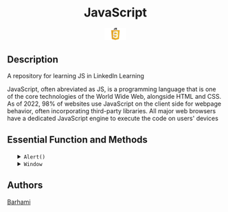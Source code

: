 <h1 align="center">JavaScript</h1>

<a href="https://www.google.com/url?sa=t&rct=j&q=&esrc=s&source=web&cd=&cad=rja&uact=8&ved=2ahUKEwiX14azlpf-AhV_VqQEHbsxAd4QFnoECAkQAw&url=https%3A%2F%2Fdeveloper.mozilla.org%2Ffr%2Fdocs%2FWeb%2FJavaScript&usg=AOvVaw3uYl_oe3-ZOaN7bhE_-gGy"><p align="center"><img src="img/JavaScript-Logo.png" width="50px"/></p></a>

<h2> Description </h2>
A repository for learning JS in LinkedIn Learning

 <p>JavaScript, often abreviated as JS, is a programming language that is one of the core technologies of the World Wide Web, alongside HTML and CSS. As of 2022, 98% of websites use JavaScript on the client side for webpage behavior, often incorporating third-party libraries. All major web browsers have a dedicated JavaScript engine to execute the code on users' devices</p>

<h2> Essential Function and Methods </h2>
<ul>
    <details>
        <summary>
            <code>Alert()</code>
        </summary>
            <br>
            <p>&nbsp;&nbsp;&nbsp;&nbsp;The alert() method in JavaScript is used to display a virtual alert box
            It is mostly used to give a warning message to the users. It displays an alert dialog box that consists of some specified message (which is optional) and an OK button</p>
    </details>
    <details>
        <summary>
            <code>Window</code>
        </summary>
        <br>
            <p>&nbsp;&nbsp;&nbsp;&nbsp;The window object is supported by all browsers. It represents the browser's window.
            All global JavaScript objects, functions, and variables automatically become members of the window object.
            Global variables are properties of the window object.
            Global functions are methods of the window object.</p>
    </details>
</ul>

<h2>Authors</h2>
<a href="github.com/Barhami">Barhami</a>

